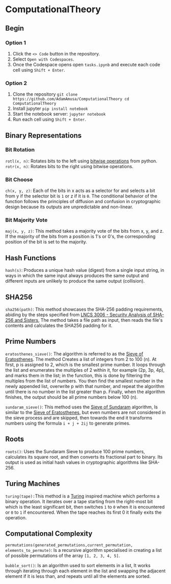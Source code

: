 
# ComputationalTheory
## Begin
### Option 1
1. Click the `<> Code` button in the repository.
2. Select `Open with Codespaces`.
3. Once the Codespace opens open `tasks.ipynb` and execute each code cell using `Shift + Enter`.
### Option 2
1. Clone the repository `git clone https://github.com/AdamAmusa/ComputationalTheory cd ComputationalTheory`
2. Install jupyter `pip install notebook`
3. Start the notebook server: `jupyter notebook`
4. Run each cell using `Shift + Enter`.

## Binary Representations
### Bit Rotation
`rotl(x, n)`: Rotates bits to the left using [bitwise operations](https://wiki.python.org/moin/BitwiseOperators) from python.
`rotr(x, n)`: Rotates bits to the right using bitwise operations.
### Bit Choose
`ch(x, y, z)`: Each of the bits in x acts as a selector for and selects a bit from y if the selector bit is `1` or z if it is `0`. The conditional behavior of the function follows the principles of diffusion and confusion in cryptographic design because its outputs are unpredictable and non-linear.
### Bit Majority Vote
`maj(x, y, z)`:  This method takes a majority vote of the bits from x, y, and z. If the majority of the bits from a position is 1's or 0's, the corresponding position of the bit is set to the majority.

## Hash Functions
`hash(s)`: Produces a unique hash value (digest) from a single input string, in ways in which the same input always produces the same output and different inputs are unlikely to produce the same output (collision).

## SHA256
`sha256(path)`: This method showcases the SHA-256 padding requirements, abiding by the steps specified from [LNCS 3006 - Security Analysis of SHA-256 and Sisters](https://link.springer.com/content/pdf/10.1007/978-3-540-24654-1_13.pdf), The method takes a file path as input, then reads the file's contents and calculates the SHA256 padding for it.

## Prime Numbers
`eratosthenes_sieve()`: The algorithm is referred to as the  [Sieve of Eratosthenes](https://en.wikipedia.org/wiki/Sieve_of_Eratosthenes). The method Creates a list of integers from 2 to 100 (n).  At first, p is assigned to 2, which is the smallest prime number. It loops through the list and enumerates the multiples of 2 within it, for example (2p, 3p, 4p), and marks them in the list; in the function, this is done by filtering the multiples from the list of numbers. You then find the smallest number in the newly appended list, overwrite p with that number, and repeat the algorithm until there is no number in the list greater than p. Finally, when the algorithm finishes, the output should be all prime numbers below 100 (n).
 
 `sundaram_sieve()`: This method uses the [Sieve of Sundaram](https://en.wikipedia.org/wiki/Sieve_of_Sundaram) algorithm, Is similar to the [Sieve of Eratosthenes](https://en.wikipedia.org/wiki/Sieve_of_Eratosthenes), but even numbers are not considered in the sieve process and are skipped, then towards the end it transforms numbers using the formula `i + j + 2ij` to generate primes.

## Roots
`roots()`: Uses the Sundaram Sieve to produce 100 prime numbers, calculates its square root, and then converts its fractional part to binary. Its output is used as initial hash values in cryptographic algorithms like SHA-256.

## Turing Machines
`turing(tape):`This method is a [Turing](https://plato.sydney.edu.au/entries/turing-machine/#TuriDefi) inspired machine which performs a binary operation. It iterates over a tape starting from the right-most bit which is the least significant bit, then switches `1` to `0` when it is encountered or `0` to `1` if encountered. When the tape reaches its first 0 it finally exits the operation.

## Computational Complexity
`permutations(generated_permutations,current_permutation, elements_to_permute)`: Is a recursive algorithm specialised in creating a list of possible permutations of the array `[1, 2, 3, 4, 5]`.

`bubble_sort()`: Is an algorithm used to sort elements in a list, It works through iterating through each element in the list and swapping the adjacent element if it is less than, and repeats until all the elements are sorted.